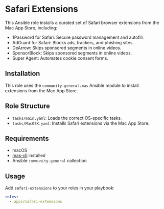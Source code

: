 # Safari Extensions

This Ansible role installs a curated set of Safari browser extensions from the Mac App Store, including:

- 1Password for Safari: Secure password management and autofill.
- AdGuard for Safari: Blocks ads, trackers, and phishing sites.
- DeArrow: Skips sponsored segments in online videos.
- SponsorBlock: Skips sponsored segments in online videos.
- Super Agent: Automates cookie consent forms.

## Installation
This role uses the `community.general.mas` Ansible module to install extensions from the Mac App Store.

## Role Structure
- `tasks/main.yaml`: Loads the correct OS-specific tasks.
- `tasks/MacOSX.yaml`: Installs Safari extensions via the Mac App Store.

## Requirements
- macOS
- [mas-cli](https://github.com/mas-cli/mas) installed
- Ansible `community.general` collection

## Usage
Add `safari-extensions` to your roles in your playbook:

```yaml
roles:
  - apps/safari-extensions
```

